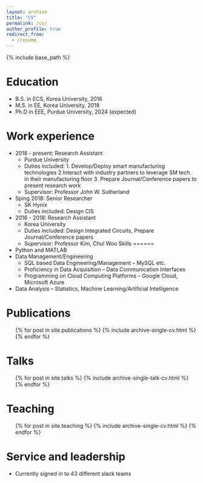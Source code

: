 ```yaml
---
layout: archive
title: "CV"
permalink: /cv/
author_profile: true
redirect_from:
  - /resume
---
```


{% include base_path %}

Education
======
* B.S. in ECS, Korea University, 2016
* M.S. in EE, Korea University, 2018
* Ph.D in EEE, Purdue University, 2024 (expected)

Work experience
======
* 2018 - present: Research Assistant
  * Purdue University
  * Duties included: 1. Develop/Deploy smart manufacturing technologies 2.Interact with industry partners to leverage SM tech. in their manufacturing floor 3. Prepare Journal/Conference papers to present research work
  * Supervisor: Professor John W. Sutherland
* Sping 2018: Senior Researcher
  * SK Hynix
  * Duties included: Design CIS 
* 2016 - 2018: Research Assistant
  * Korea University
  * Duties included: Design Integrated Circuits, Prepare Journal/Conference papers
  * Supervisor: Professor Kim, Chul Woo
Skills
======
* Python and MATLAB
* Data Management/Engineering
  * SQL based Data Engineering/Management – MySQL etc.
  * Proficiency in Data Acquisition – Data Communication Interfaces
  * Programming on Cloud Computing Platforms – Google Cloud, Microsoft Azure
* Data Analysis – Statistics, Machine Learning/Artificial Intelligence

Publications
======
  <ul>{% for post in site.publications %}
    {% include archive-single-cv.html %}
  {% endfor %}</ul>
  
Talks
======
  <ul>{% for post in site.talks %}
    {% include archive-single-talk-cv.html %}
  {% endfor %}</ul>
  
Teaching
======
  <ul>{% for post in site.teaching %}
    {% include archive-single-cv.html %}
  {% endfor %}</ul>
  
Service and leadership
======
* Currently signed in to 43 different slack teams
